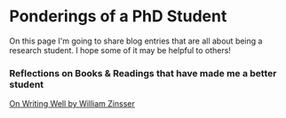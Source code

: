 <h1>Ponderings of a PhD Student</h1>

<p>On this page I'm going to share blog entries that are all about being a research student. I hope some of it may be helpful to others!</p>

<h3>Reflections on Books & Readings that have made me a better student</h3>

[On Writing Well by William Zinsser]() 
